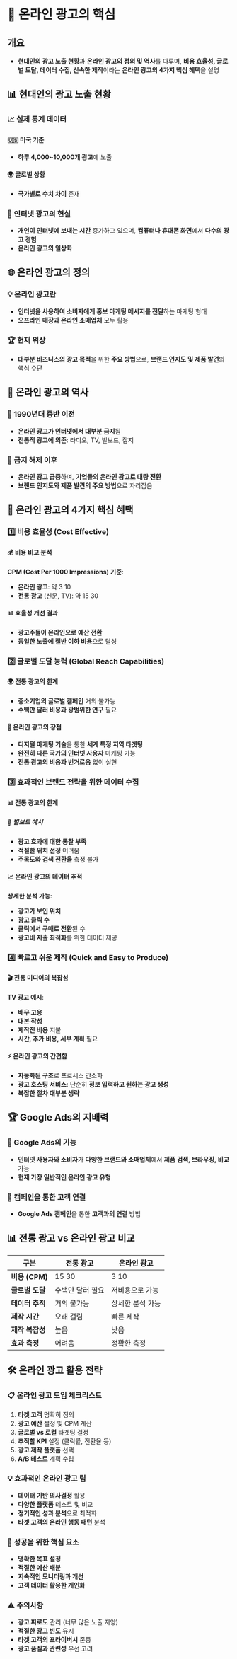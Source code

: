 # 🎯 온라인 광고의 핵심

## 개요
- **현대인의 광고 노출 현황**과 **온라인 광고의 정의 및 역사**를 다루며, **비용 효율성, 글로벌 도달, 데이터 수집, 신속한 제작**이라는 **온라인 광고의 4가지 핵심 혜택**을 설명

## 📊 현대인의 광고 노출 현황

### 📈 실제 통계 데이터
#### 🇺🇸 미국 기준
- **하루 4,000~10,000개 광고**에 노출

#### 🌍 글로벌 상황
- **국가별로 수치 차이** 존재

### 📱 인터넷 광고의 현실
- **개인이 인터넷에 보내는 시간** 증가하고 있으며, **컴퓨터나 휴대폰 화면**에서 **다수의 광고 경험**
- **온라인 광고의 일상화**

## 🌐 온라인 광고의 정의

### 💡 온라인 광고란
- **인터넷을 사용하여 소비자에게 홍보 마케팅 메시지를 전달**하는 마케팅 형태
- **오프라인 매장과 온라인 소매업체** 모두 활용

### 🏆 현재 위상
- **대부분 비즈니스의 광고 목적**을 위한 **주요 방법**으로, **브랜드 인지도 및 제품 발견**의 핵심 수단

## 📅 온라인 광고의 역사

### 🚫 1990년대 중반 이전
- **온라인 광고가 인터넷에서 대부분 금지**됨
- **전통적 광고에 의존**: 라디오, TV, 빌보드, 잡지

### 🚀 금지 해제 이후
- **온라인 광고 급증**하며, **기업들의 온라인 광고로 대량 전환**
- **브랜드 인지도와 제품 발견의 주요 방법**으로 자리잡음

## 🎯 온라인 광고의 4가지 핵심 혜택

### 1️⃣ 비용 효율성 (Cost Effective)

#### 💰 비용 비교 분석
**CPM (Cost Per 1000 Impressions) 기준**:
- **온라인 광고**: 약 $3~$10
- **전통 광고** (신문, TV): 약 $15~$30

#### 📊 효율성 개선 결과
- **광고주들이 온라인으로 예산 전환**
- **동일한 노출에 절반 이하 비용**으로 달성

### 2️⃣ 글로벌 도달 능력 (Global Reach Capabilities)

#### 🌍 전통 광고의 한계
- **중소기업의 글로벌 캠페인** 거의 불가능
- **수백만 달러 비용과 광범위한 연구** 필요

#### 🚀 온라인 광고의 장점
- **디지털 마케팅 기술**을 통한 **세계 특정 지역 타겟팅**
- **완전히 다른 국가의 인터넷 사용자** 마케팅 가능
- **전통 광고의 비용과 번거로움** 없이 실현

### 3️⃣ 효과적인 브랜드 전략을 위한 데이터 수집

#### 📊 전통 광고의 한계
##### 🚧 빌보드 예시
- **광고 효과에 대한 통찰 부족**
- **적절한 위치 선정** 어려움
- **주목도와 검색 전환율** 측정 불가

#### 📈 온라인 광고의 데이터 추적
**상세한 분석 가능**:
- **광고가 보인 위치**
- **광고 클릭 수**
- **클릭에서 구매로 전환**된 수
- **광고비 지출 최적화**를 위한 데이터 제공

### 4️⃣ 빠르고 쉬운 제작 (Quick and Easy to Produce)

#### 🎬 전통 미디어의 복잡성
**TV 광고 예시**:
- **배우 고용**
- **대본 작성**
- **제작진 비용** 지불
- **시간, 추가 비용, 세부 계획** 필요

#### ⚡ 온라인 광고의 간편함
- **자동화된 구조**로 프로세스 간소화
- **광고 호스팅 서비스**: 단순히 **정보 입력하고 원하는 광고 생성**
- **복잡한 절차 대부분 생략**

## 🏆 Google Ads의 지배력

### 🛒 Google Ads의 기능
- **인터넷 사용자와 소비자**가 **다양한 브랜드와 소매업체**에서 **제품 검색, 브라우징, 비교** 가능
- **현재 가장 일반적인 온라인 광고 유형**

### 🎯 캠페인을 통한 고객 연결
- **Google Ads 캠페인**을 통한 **고객과의 연결** 방법

## 📊 전통 광고 vs 온라인 광고 비교

| 구분 | 전통 광고 | 온라인 광고 |
|------|-----------|-------------|
| **비용 (CPM)** | $15~$30 | $3~$10 |
| **글로벌 도달** | 수백만 달러 필요 | 저비용으로 가능 |
| **데이터 추적** | 거의 불가능 | 상세한 분석 가능 |
| **제작 시간** | 오래 걸림 | 빠른 제작 |
| **제작 복잡성** | 높음 | 낮음 |
| **효과 측정** | 어려움 | 정확한 측정 |

## 🛠️ 온라인 광고 활용 전략

### 📋 온라인 광고 도입 체크리스트
1. **타겟 고객** 명확히 정의
2. **광고 예산** 설정 및 CPM 계산
3. **글로벌 vs 로컬** 타겟팅 결정
4. **추적할 KPI** 설정 (클릭률, 전환율 등)
5. **광고 제작 플랫폼** 선택
6. **A/B 테스트** 계획 수립

### 💡 효과적인 온라인 광고 팁
- **데이터 기반 의사결정** 활용
- **다양한 플랫폼** 테스트 및 비교
- **정기적인 성과 분석**으로 최적화
- **타겟 고객의 온라인 행동 패턴** 분석

### 🎯 성공을 위한 핵심 요소
- **명확한 목표 설정**
- **적절한 예산 배분**
- **지속적인 모니터링과 개선**
- **고객 데이터 활용한 개인화**

### ⚠️ 주의사항
- **광고 피로도** 관리 (너무 많은 노출 지양)
- **적절한 광고 빈도** 유지
- **타겟 고객의 프라이버시** 존중
- **광고 품질과 관련성** 우선 고려
